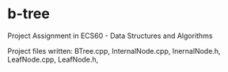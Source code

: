# b-tree
Project Assignment in ECS60 - Data Structures and Algorithms

Project files written:  BTree.cpp, InternalNode.cpp, InernalNode.h, LeafNode.cpp, LeafNode.h,
